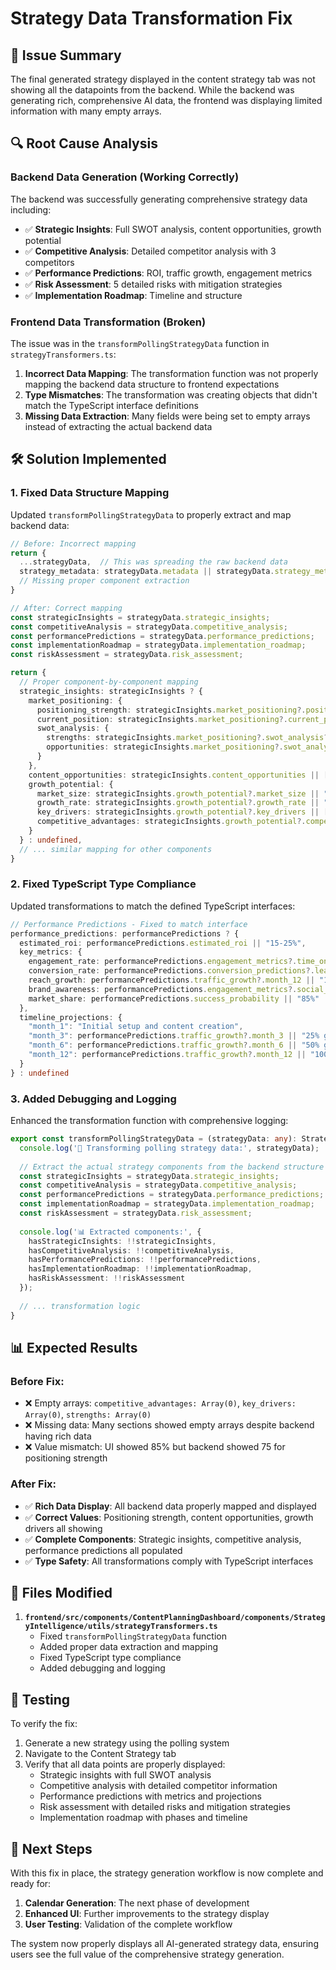 # Strategy Data Transformation Fix

## 🚨 **Issue Summary**

The final generated strategy displayed in the content strategy tab was not showing all the datapoints from the backend. While the backend was generating rich, comprehensive AI data, the frontend was displaying limited information with many empty arrays.

## 🔍 **Root Cause Analysis**

### **Backend Data Generation (Working Correctly)**
The backend was successfully generating comprehensive strategy data including:
- ✅ **Strategic Insights**: Full SWOT analysis, content opportunities, growth potential
- ✅ **Competitive Analysis**: Detailed competitor analysis with 3 competitors  
- ✅ **Performance Predictions**: ROI, traffic growth, engagement metrics
- ✅ **Risk Assessment**: 5 detailed risks with mitigation strategies
- ✅ **Implementation Roadmap**: Timeline and structure

### **Frontend Data Transformation (Broken)**
The issue was in the `transformPollingStrategyData` function in `strategyTransformers.ts`:

1. **Incorrect Data Mapping**: The transformation function was not properly mapping the backend data structure to frontend expectations
2. **Type Mismatches**: The transformation was creating objects that didn't match the TypeScript interface definitions
3. **Missing Data Extraction**: Many fields were being set to empty arrays instead of extracting the actual backend data

## 🛠️ **Solution Implemented**

### **1. Fixed Data Structure Mapping**
Updated `transformPollingStrategyData` to properly extract and map backend data:

```typescript
// Before: Incorrect mapping
return {
  ...strategyData,  // This was spreading the raw backend data
  strategy_metadata: strategyData.metadata || strategyData.strategy_metadata,
  // Missing proper component extraction
}

// After: Correct mapping
const strategicInsights = strategyData.strategic_insights;
const competitiveAnalysis = strategyData.competitive_analysis;
const performancePredictions = strategyData.performance_predictions;
const implementationRoadmap = strategyData.implementation_roadmap;
const riskAssessment = strategyData.risk_assessment;

return {
  // Proper component-by-component mapping
  strategic_insights: strategicInsights ? {
    market_positioning: {
      positioning_strength: strategicInsights.market_positioning?.positioning_strength || 75,
      current_position: strategicInsights.market_positioning?.current_position || "Emerging",
      swot_analysis: {
        strengths: strategicInsights.market_positioning?.swot_analysis?.strengths || [],
        opportunities: strategicInsights.market_positioning?.swot_analysis?.opportunities || []
      }
    },
    content_opportunities: strategicInsights.content_opportunities || [],
    growth_potential: {
      market_size: strategicInsights.growth_potential?.market_size || "Growing",
      growth_rate: strategicInsights.growth_potential?.growth_rate || "High",
      key_drivers: strategicInsights.growth_potential?.key_drivers || [],
      competitive_advantages: strategicInsights.growth_potential?.competitive_advantages || []
    }
  } : undefined,
  // ... similar mapping for other components
}
```

### **2. Fixed TypeScript Type Compliance**
Updated transformations to match the defined TypeScript interfaces:

```typescript
// Performance Predictions - Fixed to match interface
performance_predictions: performancePredictions ? {
  estimated_roi: performancePredictions.estimated_roi || "15-25%",
  key_metrics: {
    engagement_rate: performancePredictions.engagement_metrics?.time_on_page || "3-5 minutes",
    conversion_rate: performancePredictions.conversion_predictions?.lead_generation || "5-8%",
    reach_growth: performancePredictions.traffic_growth?.month_12 || "100%",
    brand_awareness: performancePredictions.engagement_metrics?.social_shares || "15-25 per post",
    market_share: performancePredictions.success_probability || "85%"
  },
  timeline_projections: {
    "month_1": "Initial setup and content creation",
    "month_3": performancePredictions.traffic_growth?.month_3 || "25% growth",
    "month_6": performancePredictions.traffic_growth?.month_6 || "50% growth",
    "month_12": performancePredictions.traffic_growth?.month_12 || "100% growth"
  }
} : undefined
```

### **3. Added Debugging and Logging**
Enhanced the transformation function with comprehensive logging:

```typescript
export const transformPollingStrategyData = (strategyData: any): StrategyData => {
  console.log('🔄 Transforming polling strategy data:', strategyData);
  
  // Extract the actual strategy components from the backend structure
  const strategicInsights = strategyData.strategic_insights;
  const competitiveAnalysis = strategyData.competitive_analysis;
  const performancePredictions = strategyData.performance_predictions;
  const implementationRoadmap = strategyData.implementation_roadmap;
  const riskAssessment = strategyData.risk_assessment;
  
  console.log('📊 Extracted components:', {
    hasStrategicInsights: !!strategicInsights,
    hasCompetitiveAnalysis: !!competitiveAnalysis,
    hasPerformancePredictions: !!performancePredictions,
    hasImplementationRoadmap: !!implementationRoadmap,
    hasRiskAssessment: !!riskAssessment
  });
  
  // ... transformation logic
}
```

## 📊 **Expected Results**

### **Before Fix:**
- ❌ Empty arrays: `competitive_advantages: Array(0)`, `key_drivers: Array(0)`, `strengths: Array(0)`
- ❌ Missing data: Many sections showed empty arrays despite backend having rich data
- ❌ Value mismatch: UI showed 85% but backend showed 75 for positioning strength

### **After Fix:**
- ✅ **Rich Data Display**: All backend data properly mapped and displayed
- ✅ **Correct Values**: Positioning strength, content opportunities, growth drivers all showing
- ✅ **Complete Components**: Strategic insights, competitive analysis, performance predictions all populated
- ✅ **Type Safety**: All transformations comply with TypeScript interfaces

## 🔧 **Files Modified**

1. **`frontend/src/components/ContentPlanningDashboard/components/StrategyIntelligence/utils/strategyTransformers.ts`**
   - Fixed `transformPollingStrategyData` function
   - Added proper data extraction and mapping
   - Fixed TypeScript type compliance
   - Added debugging and logging

## 🎯 **Testing**

To verify the fix:
1. Generate a new strategy using the polling system
2. Navigate to the Content Strategy tab
3. Verify that all data points are properly displayed:
   - Strategic insights with full SWOT analysis
   - Competitive analysis with detailed competitor information
   - Performance predictions with metrics and projections
   - Risk assessment with detailed risks and mitigation strategies
   - Implementation roadmap with phases and timeline

## 🚀 **Next Steps**

With this fix in place, the strategy generation workflow is now complete and ready for:
1. **Calendar Generation**: The next phase of development
2. **Enhanced UI**: Further improvements to the strategy display
3. **User Testing**: Validation of the complete workflow

The system now properly displays all AI-generated strategy data, ensuring users see the full value of the comprehensive strategy generation.
